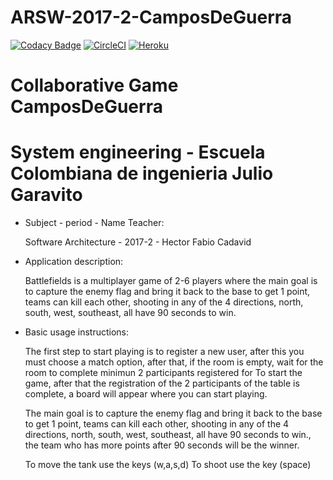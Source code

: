 # ARSW-2017-2-CamposDeGuerra
[![Codacy Badge](https://api.codacy.com/project/badge/Grade/c653d1358b154962946629e8dec4c483)](https://www.codacy.com/app/Chuzz1996/ARSW-CamposDeGuerra?utm_source=github.com&amp;utm_medium=referral&amp;utm_content=Chuzz1996/ARSW-CamposDeGuerra&amp;utm_campaign=Badge_Grade)
[![CircleCI](https://circleci.com/gh/Chuzz1996/ARSW-CamposDeGuerra.svg?style=svg)](https://circleci.com/gh/Chuzz1996/ARSW-CamposDeGuerra)
[![Heroku](https://wmpics.pics/di-D9YP.png)](https://camposdeguerra.herokuapp.com/)

# Collaborative Game CamposDeGuerra
# System engineering - Escuela Colombiana de ingenieria Julio Garavito
* Subject - period - Name Teacher:

  Software Architecture - 2017-2 - Hector Fabio Cadavid

* Application description: 

  Battlefields is a multiplayer game of 2-6 players where the main goal is to capture the enemy flag and bring it back to the base to get   1 point, teams can kill each other, shooting in any of the 4 directions, north, south, west, southeast, all have 90 seconds to win.
  
  
* Basic usage instructions:

  The first step to start playing is to register a new user, after this you 
  must  choose a match option, after that, if the room is
  empty, wait for the room to complete minimun 2 participants registered for To start
  the game, after that the registration of the 2 participants of the table is
  complete, a board will appear where you can start playing.
  
  The main goal is to capture the enemy flag and bring it back to the base to get 1 point, teams can kill each other, shooting in any of     the 4 directions, north, south, west, southeast, all have 90 seconds to win., the team who has more points after 90 seconds will 
  be the winner.

  To move the tank use the keys  (w,a,s,d)
  To shoot use the key (space)
